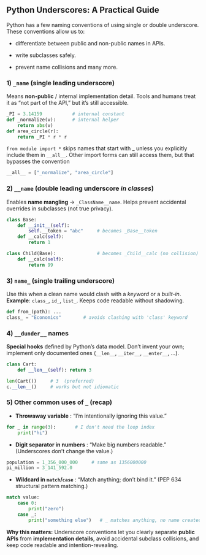## Python Underscores: A Practical Guide

Python has a few naming conventions of using single or double underscore. These conventions allow us to:

- differentiate between public and non-public names in APIs.

- write subclasses safely.

- prevent name collisions and many more.

### 1) `_name` (single leading underscore)

Means **non-public** / internal implementation detail. Tools and humans treat it as “not part of the API,” but it’s still accessible.

```py
_PI = 3.14159           # internal constant
def _normalize(v):      # internal helper
    return abs(v)
def area_circle(r):
    return _PI * r * r
```

`from module import *` skips names that start with \_ unless you explicitly include them in `__all__`. Other import forms can still access them, but that bypasses the convention

```py
__all__ = ["_normalize", "area_circle"]
```

### 2) `__name` (double leading underscore _in classes_)

Enables **name mangling** → `_ClassName__name`. Helps prevent accidental overrides in subclasses (not true privacy).

```py
class Base:
    def __init__(self):
        self.__token = "abc"     # becomes _Base__token
    def __calc(self):
        return 1

class Child(Base):               # becomes _Child__calc (no collision)
    def __calc(self):
        return 99
```

### 3) `name_` (single trailing underscore)

Use this when a clean name would clash with a _keyword_ or a _built-in_. **Example**: `class_`, `id_`, `list_`. Keeps code readable without shadowing.

```py
def from_(path): ...
class_ = "Economics"        # avoids clashing with 'class' keyword
```

### 4) `__dunder__` names

**Special hooks** defined by Python’s data model. Don’t invent your own; implement only documented ones (`__len__`, `__iter__`, `__enter__`, …).

```py
class Cart:
    def __len__(self): return 3

len(Cart())     # 3  (preferred)
c.__len__()     # works but not idiomatic
```

### 5) Other common uses of `_` (recap)

- **Throwaway variable** : “I’m intentionally ignoring this value.”

```py
for _ in range(3):       # I don't need the loop index
    print("hi")
```

- **Digit separator in numbers** : “Make big numbers readable.”
  (Underscores don’t change the value.)

```py
population = 1_356_000_000     # same as 1356000000
pi_million = 3_141_592.0
```

- **Wildcard in `match`/`case`** : “Match anything; don’t bind it.”
  (PEP 634 structural pattern matching.)

```py
match value:
    case 0:
        print("zero")
    case _:
        print("something else")   # _ matches anything, no name created
```

**Why this matters:**
Underscore conventions let you clearly separate **public APIs** from **implementation details**, avoid accidental subclass collisions, and keep code readable and intention-revealing.
